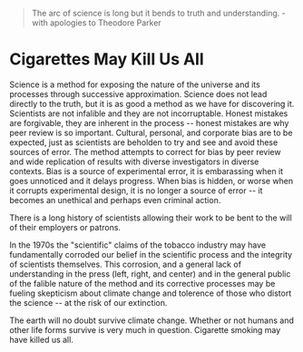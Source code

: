 >The arc of science is long but it bends to truth and understanding. - with apologies to Theodore Parker

# Cigarettes May Kill Us All

Science is a method for exposing the nature of the universe and its processes through successive approximation. Science does not lead directly to the truth, but it is as good a method as we have for discovering it. Scientists are not infalible and they are not incorruptable. Honest mistakes are forgivable, they are inherent in the process -- honest mistakes are why peer review is so important. Cultural, personal, and corporate bias are to be expected, just as scientists are beholden to try and see and avoid these sources of error. The method attempts to correct for bias by peer review and wide replication of results with diverse investigators in diverse contexts. Bias is a source of experimental error, it is embarassing when it goes unnoticed and it delays progress. When bias is hidden, or worse when it corrupts experimental design, it is no longer a source of error -- it becomes an unethical and perhaps even criminal action.

There is a long history of scientists allowing their work to be bent to the will of their employers or patrons.

In the 1970s the "scientific" claims of the tobacco industry may have fundamentally corroded our belief in the scientific process and the integrity of scientists themselves. This corrosion, and a general lack of understanding in the press (left, right, and center) and in the general public of the falible nature of the method and its corrective processes may be fueling skepticism about climate change and tolerence of those who distort the science -- at the risk of our extinction.

The earth will no doubt survive climate change. Whether or not humans and other life forms survive is very much in question. Cigarette smoking may have killed us all.
